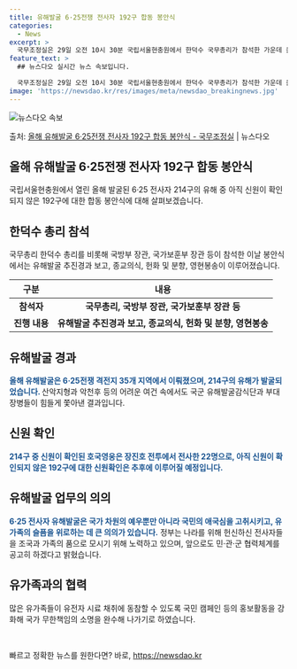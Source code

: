 ```yaml
---
title: 유해발굴 6·25전쟁 전사자 192구 합동 봉안식
categories:
  - News
excerpt: >
  국무조정실은 29일 오전 10시 30분 국립서울현충원에서 한덕수 국무총리가 참석한 가운데 올해 발굴된 625…
feature_text: >
  ## 뉴스다오 실시간 뉴스 속보입니다.

  국무조정실은 29일 오전 10시 30분 국립서울현충원에서 한덕수 국무총리가 참석한 가운데 올해 발굴된 625…
image: 'https://newsdao.kr/res/images/meta/newsdao_breakingnews.jpg'
---
```


![뉴스다오 속보](https://newsdao.kr/res/images/meta/newsdao_breakingnews.jpg)

<p>출처: <a href="https://newsdao.kr/2901" rel="dofollow">올해 유해발굴 6·25전쟁 전사자 192구 합동 봉안식 - 국무조정실</a> | 뉴스다오</p>

<h2>올해 유해발굴 6·25전쟁 전사자 192구 합동 봉안식</h2>
<p data-ke-size="size16">국립서울현충원에서 열린 올해 발굴된 6·25 전사자 214구의 유해 중 아직 신원이 확인되지 않은 192구에 대한 합동 봉안식에 대해 살펴보겠습니다.</p>

<h2>한덕수 총리 참석</h2>
<p data-ke-size="size16">국무총리 한덕수 총리를 비롯해 국방부 장관, 국가보훈부 장관 등이 참석한 이날 봉안식에서는 유해발굴 추진경과 보고, 종교의식, 헌화 및 분향, 영현봉송이 이루어졌습니다.</p>
<table>
<thead>
<tr>
<th>구분</th>
<th>내용</th>
</tr>
</thead>
<tbody>
<tr>
<td style="text-align: center; height: 17px;"><b>참석자</b></td>
<td style="text-align: center; height: 17px;"><b>국무총리, 국방부 장관, 국가보훈부 장관 등</b></td>
</tr>
<tr>
<td style="text-align: center; height: 17px;"><b>진행 내용</b></td>
<td style="text-align: center; height: 17px;"><b>유해발굴 추진경과 보고, 종교의식, 헌화 및 분향, 영현봉송</b></td>
</tr>
</tbody>
</table>

<h2>유해발굴 경과</h2>
<p data-ke-size="size16"><b><span style="color: #1a5490;">올해 유해발굴은 6·25전쟁 격전지 35개 지역에서 이뤄졌으며, 214구의 유해가 발굴되었습니다. </span></b>산악지형과 악천후 등의 어려운 여건 속에서도 국군 유해발굴감식단과 부대 장병들이 힘들게 쫓아낸 결과입니다.</p>

<h2>신원 확인</h2>
<p data-ke-size="size16"><b><span style="color: #1a5490;">214구 중 신원이 확인된 호국영웅은 장진호 전투에서 전사한 22명으로, 아직 신원이 확인되지 않은 192구에 대한 신원확인은 추후에 이루어질 예정입니다.</span></b></p>

<h2>유해발굴 업무의 의의</h2>
<p data-ke-size="size16"><b><span style="color: #1a5490;">6·25 전사자 유해발굴은 국가 차원의 예우뿐만 아니라 국민의 애국심을 고취시키고, 유가족의 슬픔을 위로하는 데 큰 의의가 있습니다.</span></b> 정부는 나라를 위해 헌신하신 전사자들을 조국과 가족의 품으로 모시기 위해 노력하고 있으며, 앞으로도 민·관·군 협력체계를 공고히 하겠다고 밝혔습니다.</p>

<h2>유가족과의 협력</h2>
<p data-ke-size="size16">많은 유가족들이 유전자 시료 채취에 동참할 수 있도록 국민 캠페인 등의 홍보활동을 강화해 국가 무한책임의 소명을 완수해 나가기로 하였습니다.</p>

<p data-ke-size="size16">&nbsp;</p> 

빠르고 정확한 뉴스를 원한다면? 바로, <a href="https://newsdao.kr" rel="dofollow">https://newsdao.kr</a>


    
